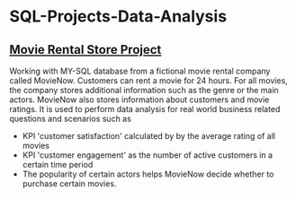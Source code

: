 # SQL-Projects-Data-Analysis
## [Movie Rental Store Project ](Movie%20Rental%20Project)
Working with MY-SQL database from a fictional movie rental company called MovieNow. Customers can rent a movie for 24 hours. For all movies, the company stores additional information such as the genre or the main actors. MovieNow also stores information about customers and movie ratings.
It is used to perform data analysis for real world business related questions and scenarios such as
+ KPI 'customer satisfaction' calculated by by the average rating of all movies
+ KPI 'customer engagement' as the number of active customers in a certain time period
+ The popularity of certain actors helps MovieNow decide whether to purchase certain movies.






